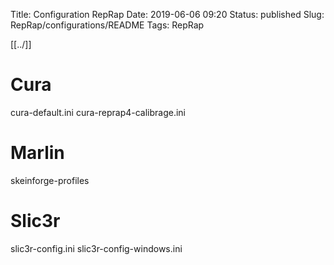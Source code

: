 Title: Configuration RepRap
Date: 2019-06-06 09:20
Status: published
Slug: RepRap/configurations/README
Tags: RepRap


[[../]]

# Cura

cura-default.ini
cura-reprap4-calibrage.ini

# Marlin

skeinforge-profiles

# Slic3r

slic3r-config.ini
slic3r-config-windows.ini
